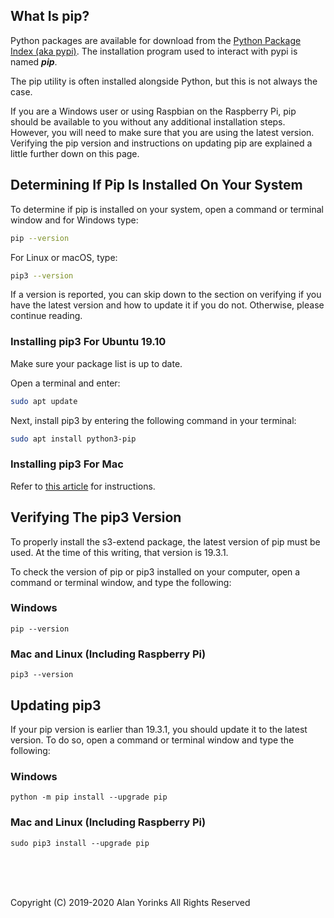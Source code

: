 ## What Is pip?

Python packages are available for download from the [Python Package Index (aka pypi)](https://pypi.org/).
The installation program used to interact with pypi is named ***pip***.

The pip utility is often installed alongside Python, but this is not always the case.

If you are a Windows user or using Raspbian on the Raspberry Pi, 
pip should be available to you without any additional installation steps. 
However, you will need to make sure that you are using the latest version. 
Verifying the pip version and instructions on updating pip are explained a little further down on this page.

## Determining If Pip Is Installed On Your System

To determine if pip is installed on your system, 
open a command or terminal window and for Windows type:

```bash
pip --version
```

For Linux or macOS, type:
```bash
pip3 --version
```

If a version is reported, you can skip down to the section on verifying
if you have the latest version and how to update it if you do not. Otherwise,
please continue reading.

### Installing pip3 For Ubuntu 19.10

Make sure your package list is up to date. 

Open a terminal and enter:

```bash
sudo apt update
```
   
Next, install pip3 by entering the following command in your terminal:

``` bash
sudo apt install python3-pip
```

### Installing pip3 For Mac
Refer to [this article](https://evansdianga.com/install-pip-osx/) for
instructions.

## Verifying The pip3 Version
To properly install the s3-extend package, the latest version of pip
must be used. At the time of this writing, that version is 19.3.1.

To check the version of pip or pip3 installed on your computer, open a command or
terminal window, and type the following:

### Windows

```
pip --version
```

### Mac and Linux (Including Raspberry Pi)

```
pip3 --version
```

## Updating pip3
 
If your pip version is earlier than 19.3.1, you should update it to
the latest version. To do so, open a command or terminal window and type the
following:

### Windows

```
python -m pip install --upgrade pip
```

### Mac and Linux (Including Raspberry Pi)

```
sudo pip3 install --upgrade pip
```
<br>
<br>
<br>


Copyright (C) 2019-2020 Alan Yorinks All Rights Reserved

